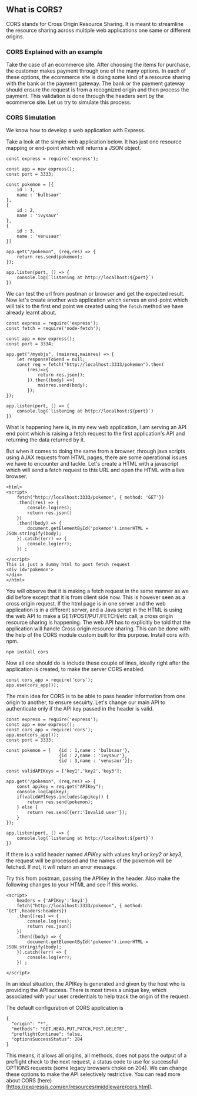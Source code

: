 ## What is CORS?
  CORS stands for Cross Origin Resource Sharing. It is meant to streamline the resource sharing across multiple web applications one same or different origins. 

### CORS Explained with an example
  Take the case of an ecommerce site. After choosing the items for  purchase, the customer makes payment through one of the many options. In each of these options, the ecommerce site is doing some kind of a resource sharing with the bank or the payment gateway. The bank or the payment gateway should ensure the request is from a recognized origin and then process the payment. This validation is done through the headers sent by the ecommerce site. Let us try to simulate this process. 

### CORS Simulation
We know how to develop a web application with Express.  

Take a look at the simple web application below. It has just one resource mapping or end-point which will returns a JSON object.

```
const express = require('express');

const app = new express();
const port = 3333;

const pokemon = [{
    id : 1,
    name : 'bulbsaur'
},
{
    id : 2,
    name : 'ivysaur'
},
{
    id : 3,
    name : 'venusaur'
}]

app.get("/pokemon", (req,res) => {
    return res.send(pokemon);
});

app.listen(port, () => {
    console.log(`listening at http://localhost:${port}`)
})

```

We can test the url from postman or browser and get the expected result. Now let's create another web application which serves an end-point which will talk to the first end point we created using the `fetch` method we have already learnt about. 

```
const express = require('express');
const fetch = require('node-fetch');

const app = new express();
const port = 3334;

app.get("/myobjs", (mainreq,mainres) => {
    let responseToSend = null;
    const req = fetch("http://localhost:3333/pokemon").then(
        (res)=>{
            return res.json();
        }).then((body) =>{
            mainres.send(body);
        });
});

app.listen(port, () => {
    console.log(`listening at http://localhost:${port}`)
})

```

What is happening here is, in my new web application, I am serving an API end point which is raising a fetch request to the first application's API and returning the data returned by it. 

But when it comes to doing the same from a browser, through java scripts using AJAX requests from HTML pages, there are some operational issues we have to encounter and tackle. Let's create a HTML with a javascript which will send a fetch request to this URL and open the HTML with a live browser.

```
<html>
<script>
    fetch("http://localhost:3333/pokemon", { method: 'GET'})
    .then((res) => {
        console.log(res);
        return res.json()
    })
    .then((body) => {
        document.getElementById('pokemon').innerHTML = JSON.stringify(body); 
    }).catch((err) => {
        console.log(err);
    }) ;

</script>
This is just a dummy html to post fetch request
<div id='pokemon'>
</div>
</html>
```

You will observe that it is making a fetch request in the same manner as we did before except that it is from client side now. This is however seen as a cross origin request. If the html page is in one server  and the web application is in a different server, and a Java script in the HTML is using the web API to make a GET/POST/PUT/FETCH/etc call, a cross origin resource sharing is happening. The web API has to explicitly be told that the application will handle Cross origin resource sharing. This can be done with the help of the CORS module custom built for this purpose. Install cors with npm. 

```npm install cors```

Now all one should do is include these couple of lines, ideally right after the application is created, to make the server CORS enabled.

```
const cors_app = require('cors');
app.use(cors_app());
```

The main idea for CORS is to be able to pass header information from one origin to another, to ensure secuirty. Let's change our main API to authenticate only if the API key passed in the header is valid. 

```
const express = require('express');
const app = new express();
const cors_app = require('cors');
app.use(cors_app());
const port = 3333;

const pokemon = [   {id : 1,name : 'bulbsaur'},
                    {id : 2,name : 'ivysaur'},
                    {id : 3,name : 'venusaur'}];

const validAPIKeys = ['key1','key2','key3'];

app.get("/pokemon", (req,res) => {
    const apikey = req.get("APIKey");
    console.log(apikey);
    if(validAPIKeys.includes(apikey)) {
        return res.send(pokemon);
    } else {
        return res.send({err:'Invalid user'});
    }
});

app.listen(port, () => {
    console.log(`listening at http://localhost:${port}`)
})

```
If there is a valid header named *APIKey* with values *key1 or key2 or key3*, the request will be processed and the names of the pokemon will be fetched. If not, it will return an error message. 

Try this from postman, passing the APIKey in the header. Also make the following changes to your HTML and see if this works.

```
<script>
    headers = {'APIKey':'key1'}
    fetch("http://localhost:3333/pokemon", { method: 'GET',headers:headers})
    .then((res) => {
        console.log(res);
        return res.json()
    })
    .then((body) => {
        document.getElementById('pokemon').innerHTML = JSON.stringify(body); 
    }).catch((err) => {
        console.log(err);
    }) ;

</script>
```

In an ideal situation, the APIKey is generated and given by the host who is providing the API access. There is most times a unique key, which associated with your user credentials to help track the origin of the request. 

The default configuration of CORS application is

```
{
  "origin": "*",
  "methods": "GET,HEAD,PUT,PATCH,POST,DELETE",
  "preflightContinue": false,
  "optionsSuccessStatus": 204
}
```

This means, it allows all origins, all methods, does not pass the output of a preflight check to the next request, a status code to use for successful OPTIONS requests (some legacy browsers choke on 204). We can change these options to make the API selectively restrictive. You can read more about CORS (here)[https://expressjs.com/en/resources/middleware/cors.html].